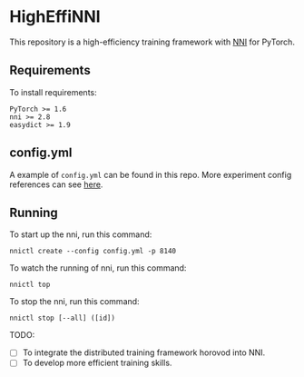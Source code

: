 # HighEffiNNI

This repository is a high-efficiency training framework with [NNI](https://github.com/microsoft/nni) for PyTorch. 

## Requirements

To install requirements:

```setup
PyTorch >= 1.6
nni >= 2.8
easydict >= 1.9
```
## config.yml
A example of `config.yml` can be found in this repo.
More experiment config references can see [here](https://nni.readthedocs.io/en/stable/reference/experiment_config.html).

## Running

To start up the nni, run this command:

```
nnictl create --config config.yml -p 8140
```

To watch the running of nni, run this command:

```
nnictl top 
```


To stop the nni, run this command:

```
nnictl stop [--all] ([id])
```

TODO:
- [ ] To integrate the distributed training framework horovod into NNI.
- [ ] To develop more efficient training skills.
